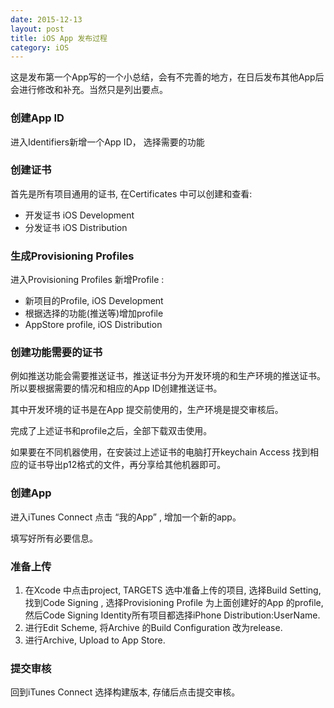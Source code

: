 ```yaml
---
date: 2015-12-13
layout: post
title: iOS App 发布过程
category: iOS
---
```


这是发布第一个App写的一个小总结，会有不完善的地方，在日后发布其他App后会进行修改和补充。当然只是列出要点。



### 创建App ID

进入Identifiers新增一个App ID， 选择需要的功能



### 创建证书

首先是所有项目通用的证书, 在Certificates 中可以创建和查看:

* 开发证书 iOS Development
* 分发证书 iOS Distribution



### 生成Provisioning Profiles

进入Provisioning Profiles 新增Profile :

* 新项目的Profile, iOS Development
* 根据选择的功能(推送等)增加profile
* AppStore profile, iOS Distribution



### 创建功能需要的证书

例如推送功能会需要推送证书，推送证书分为开发环境的和生产环境的推送证书。所以要根据需要的情况和相应的App ID创建推送证书。

其中开发环境的证书是在App 提交前使用的，生产环境是提交审核后。



完成了上述证书和profile之后，全部下载双击使用。

如果要在不同机器使用，在安装过上述证书的电脑打开keychain Access 找到相应的证书导出p12格式的文件，再分享给其他机器即可。 



### 创建App

进入iTunes Connect 点击 “我的App” , 增加一个新的app。

填写好所有必要信息。 



### 准备上传

1. 在Xcode 中点击project, TARGETS 选中准备上传的项目, 选择Build Setting, 找到Code Signing , 选择Provisioning Profile 为上面创建好的App 的profile, 然后Code Signing Identity所有项目都选择iPhone Distribution:UserName.
2. 进行Edit Scheme, 将Archive 的Build Configuration 改为release.
3. 进行Archive, Upload to App Store. 



### 提交审核

回到iTunes Connect 选择构建版本, 存储后点击提交审核。
